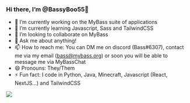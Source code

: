 ### Hi there, I’m @BassyBoo55👋

- 🔭 I’m currently working on the MyBass suite of applications
- 🌱 I’m currently learning Javascript, Sass and TailwindCSS
- 👯 I’m looking to collaborate on MyBass
- 💬 Ask me about anything!
- 📫 How to reach me: You can DM me on discord (Bass#6307), contact me via my email (bass@mybass.org) or soon you will be able to message me via MyBassChat
- 😄 Pronouns: They/Them
- ⚡ Fun fact: I code in Python, Java, Minecraft, Javascript (React, NextJS...) and TailwindCSS

![](https://discord.c99.nl/widget/theme-4/740592142165999708.png)
![]()





